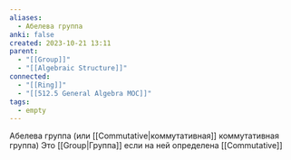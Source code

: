 ```yaml
---
aliases:
  - Абелева группа
anki: false
created: 2023-10-21 13:11
parent:
  - "[[Group]]"
  - "[[Algebraic Structure]]"
connected:
  - "[[Ring]]"
  - "[[512.5 General Algebra MOC]]"
tags:
  - empty
---
```


Абелева группа (или [[Commutative|коммутативная]] коммутативная группа) Это [[Group|Группа]] если на ней определена [[Commutative]]














